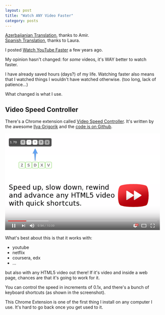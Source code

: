 ```yaml
---
layout: post
title: "Watch ANY Video Faster"
category: posts
---
```


[Azerbaijanian Translation](https://prodocs24.com/articles/watch-any-video-faster/), thanks to Amir.  
[Spanish Translation](http://expereb.com/mire-cualquier-video-mas-rapido/), thanks to Laura.

I posted [Watch YouTube Faster](/posts/watch-youtube-faster/) a few years ago.

My opinion hasn't changed: for _some_ videos, it's WAY better to watch faster.

I have already saved hours (days?) of my life.
Watching faster also means that I watched things I wouldn't have watched otherwise. (too long, lack of patience...)

What changed is what I use.

## Video Speed Controller

There's a Chrome extension called [Video Speed Controller](https://chrome.google.com/webstore/detail/video-speed-controller/nffaoalbilbmmfgbnbgppjihopabppdk).
It's written by the awesome [Ilya Grigorik](https://www.igvita.com/) and the [code is on Github](https://github.com/igrigorik/videospeed).

![videospeed screenshot](/assets/videospeed/videospeed.png)

What's best about this is that it works with:

- youtube
- netflix
- coursera, edx
- ...

but also with any HTML5 video out there! If it's video and inside a web page,
chances are that it's going to work for it.

You can control the speed in increments of 0.1x, and there's a bunch of keyboard shortcuts (as shown in the screenshot).

This Chrome Extension is one of the first thing I install on any computer I use. It's hard to go back once you get used to it.


